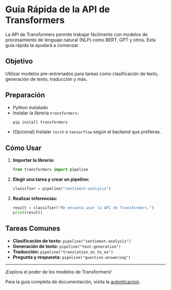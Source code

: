 # Guía Rápida de la API de Transformers

La API de Transformers permite trabajar fácilmente con modelos de procesamiento de lenguaje natural (NLP) como BERT, GPT y otros. Esta guía rápida te ayudará a comenzar.

## Objetivo

Utilizar modelos pre-entrenados para tareas como clasificación de texto, generación de texto, traducción y más.

## Preparación

- Python instalado
- Instalar la librería `transformers`:
    ```bash
    pip install transformers
    ```
- (Opcional) Instalar `torch` o `tensorflow` según el backend que prefieras.

## Cómo Usar

1. **Importar la librería:**
     ```python
     from transformers import pipeline
     ```
2. **Elegir una tarea y crear un pipeline:**
     ```python
     classifier = pipeline("sentiment-analysis")
     ```
3. **Realizar inferencias:**
     ```python
     result = classifier("Me encanta usar la API de Transformers.")
     print(result)
     ```

## Tareas Comunes

- **Clasificación de texto:** `pipeline("sentiment-analysis")`
- **Generación de texto:** `pipeline("text-generation")`
- **Traducción:** `pipeline("translation_en_to_es")`
- **Pregunta y respuesta:** `pipeline("question-answering")`

---

¡Explora el poder de los modelos de Transformers!

Para la guía completa de documentación, visita la [autenticacion](authentication.md).